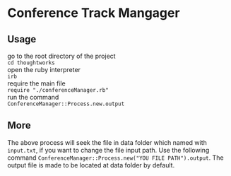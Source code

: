 # Conference Track Mangager

## Usage
go to the root directory of the project  
`cd thoughtworks`  
open the ruby interpreter  
`irb`  
require the main file  
`require "./conferenceManager.rb"`  
run the command  
`ConferenceManager::Process.new.output`  

## More  
The above process will seek the file in data folder which named with `input.txt`,
if you want to change the file input path. Use the following command
`ConferenceManager::Process.new("YOU FILE PATH").output`. The output file is made to be located at data folder by default.

